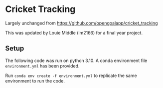 # Cricket Tracking

Largely unchanged from https://github.com/opengoalapp/cricket_tracking

This was updated by Louie Middle (lm2166) for a final year project.

## Setup 

The following code was run on python 3.10.
A conda environment file `environment.yml` has been provided.

Run `conda env create -f environment.yml` to replicate the same environment to run the code.
